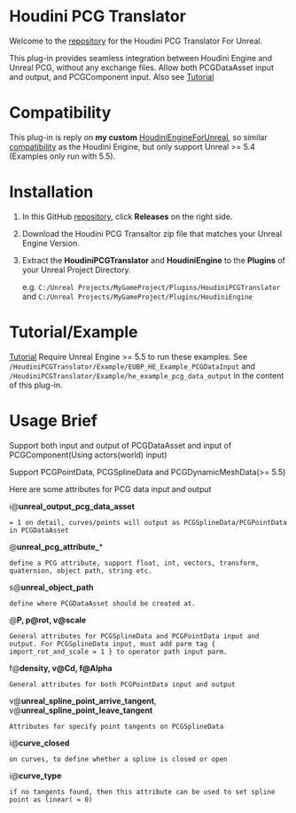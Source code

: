 # Houdini PCG Translator

Welcome to the [repository](https://github.com/AdrianPanGithub/HoudiniPCGTranslator) for the Houdini PCG Translator For Unreal.

This plug-in provides seamless integration between Houdini Engine and Unreal PCG, without any exchange files. Allow both PCGDataAsset input and output, and PCGComponent input.
Also see [Tutorial](https://youtu.be/MLbhgsCSqoQ)

# Compatibility

This plug-in is reply on **my custom** [HoudiniEngineForUnreal](https://github.com/AdrianPanGithub/HoudiniEngineForUnreal), so similar [compatibility](https://github.com/AdrianPanGithub/HoudiniEngineForUnreal#compatibility) as the Houdini Engine, but only support Unreal >= 5.4 (Examples only run with 5.5).

# Installation
01. In this GitHub [repository](https://github.com/AdrianPanGithub/HoudiniPCGTranslator), click **Releases** on the right side. 
02. Download the Houdini PCG Transaltor zip file that matches your Unreal Engine Version.
03. Extract the **HoudiniPCGTranslator** and **HoudiniEngine** to the **Plugins** of your Unreal Project Directory.

    e.g. `C:/Unreal Projects/MyGameProject/Plugins/HoudiniPCGTranslator` and `C:/Unreal Projects/MyGameProject/Plugins/HoudiniEngine`

# Tutorial/Example
[Tutorial](https://youtu.be/MLbhgsCSqoQ)
Require Unreal Engine >= 5.5 to run these examples.
See `/HoudiniPCGTranslator/Example/EUBP_HE_Example_PCGDataInput` and `/HoudiniPCGTranslator/Example/he_example_pcg_data_output` in the content of this plug-in.

# Usage Brief

Support both input and output of PCGDataAsset and input of PCGComponent(Using actors(world) input)

Support PCGPointData, PCGSplineData and PCGDynamicMeshData(>= 5.5)

Here are some attributes for PCG data input and output

i@**unreal_output_pcg_data_asset**

    = 1 on detail, curves/points will output as PCGSplineData/PCGPointData in PCGDataAsset
@**unreal_pcg_attribute_***

    define a PCG attribute, support float, int, vectors, transform, quaternion, object path, string etc.
s@**unreal_object_path**

    define where PCGDataAsset should be created at.
@**P, p@rot, v@scale**

    General attributes for PCGSplineData and PCGPointData input and output. For PCGSplineData input, must add parm tag { import_rot_and_scale = 1 } to operator path input parm.
f@**density, v@Cd, f@Alpha**

    General attributes for both PCGPointData input and output
v@**unreal_spline_point_arrive_tangent**, v@**unreal_spline_point_leave_tangent**

    Attributes for specify point tangents on PCGSplineData
i@**curve_closed**

    on curves, to define whether a spline is closed or open
i@**curve_type**

    if no tangents found, then this attribute can be used to set spline point as linear( = 0)